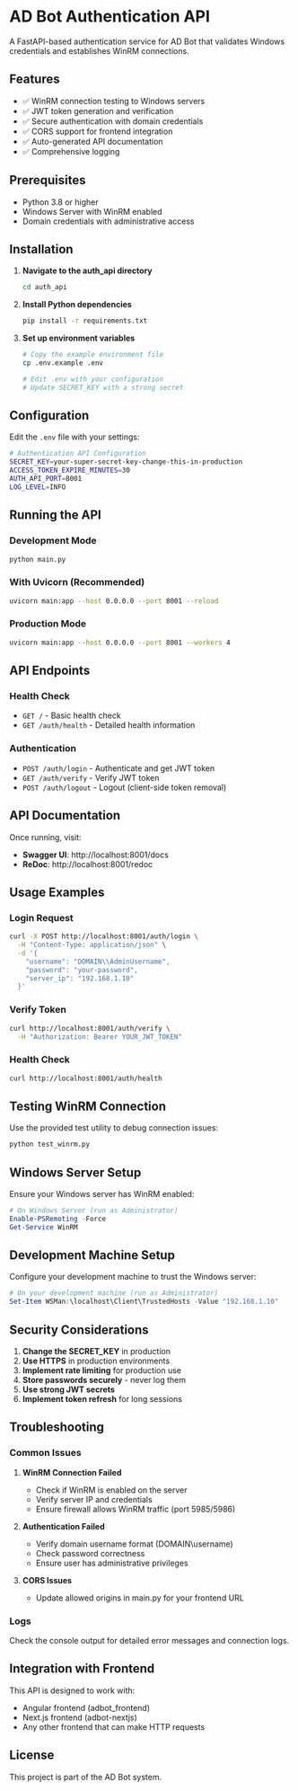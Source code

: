 # AD Bot Authentication API

A FastAPI-based authentication service for AD Bot that validates Windows credentials and establishes WinRM connections.

## Features

- ✅ WinRM connection testing to Windows servers
- ✅ JWT token generation and verification
- ✅ Secure authentication with domain credentials
- ✅ CORS support for frontend integration
- ✅ Auto-generated API documentation
- ✅ Comprehensive logging

## Prerequisites

- Python 3.8 or higher
- Windows Server with WinRM enabled
- Domain credentials with administrative access

## Installation

1. **Navigate to the auth_api directory**
   ```bash
   cd auth_api
   ```

2. **Install Python dependencies**
   ```bash
   pip install -r requirements.txt
   ```

3. **Set up environment variables**
   ```bash
   # Copy the example environment file
   cp .env.example .env
   
   # Edit .env with your configuration
   # Update SECRET_KEY with a strong secret
   ```

## Configuration

Edit the `.env` file with your settings:

```bash
# Authentication API Configuration
SECRET_KEY=your-super-secret-key-change-this-in-production
ACCESS_TOKEN_EXPIRE_MINUTES=30
AUTH_API_PORT=8001
LOG_LEVEL=INFO
```

## Running the API

### Development Mode
```bash
python main.py
```

### With Uvicorn (Recommended)
```bash
uvicorn main:app --host 0.0.0.0 --port 8001 --reload
```

### Production Mode
```bash
uvicorn main:app --host 0.0.0.0 --port 8001 --workers 4
```

## API Endpoints

### Health Check
- `GET /` - Basic health check
- `GET /auth/health` - Detailed health information

### Authentication
- `POST /auth/login` - Authenticate and get JWT token
- `GET /auth/verify` - Verify JWT token
- `POST /auth/logout` - Logout (client-side token removal)

## API Documentation

Once running, visit:
- **Swagger UI**: http://localhost:8001/docs
- **ReDoc**: http://localhost:8001/redoc

## Usage Examples

### Login Request
```bash
curl -X POST http://localhost:8001/auth/login \
  -H "Content-Type: application/json" \
  -d '{
    "username": "DOMAIN\\AdminUsername",
    "password": "your-password",
    "server_ip": "192.168.1.10"
  }'
```

### Verify Token
```bash
curl http://localhost:8001/auth/verify \
  -H "Authorization: Bearer YOUR_JWT_TOKEN"
```

### Health Check
```bash
curl http://localhost:8001/auth/health
```

## Testing WinRM Connection

Use the provided test utility to debug connection issues:

```bash
python test_winrm.py
```

## Windows Server Setup

Ensure your Windows server has WinRM enabled:

```powershell
# On Windows Server (run as Administrator)
Enable-PSRemoting -Force
Get-Service WinRM
```

## Development Machine Setup

Configure your development machine to trust the Windows server:

```powershell
# On your development machine (run as Administrator)
Set-Item WSMan:\localhost\Client\TrustedHosts -Value "192.168.1.10"
```

## Security Considerations

1. **Change the SECRET_KEY** in production
2. **Use HTTPS** in production environments
3. **Implement rate limiting** for production use
4. **Store passwords securely** - never log them
5. **Use strong JWT secrets**
6. **Implement token refresh** for long sessions

## Troubleshooting

### Common Issues

1. **WinRM Connection Failed**
   - Check if WinRM is enabled on the server
   - Verify server IP and credentials
   - Ensure firewall allows WinRM traffic (port 5985/5986)

2. **Authentication Failed**
   - Verify domain username format (DOMAIN\\username)
   - Check password correctness
   - Ensure user has administrative privileges

3. **CORS Issues**
   - Update allowed origins in main.py for your frontend URL

### Logs

Check the console output for detailed error messages and connection logs.

## Integration with Frontend

This API is designed to work with:
- Angular frontend (adbot_frontend)
- Next.js frontend (adbot-nextjs)
- Any other frontend that can make HTTP requests

## License

This project is part of the AD Bot system. 